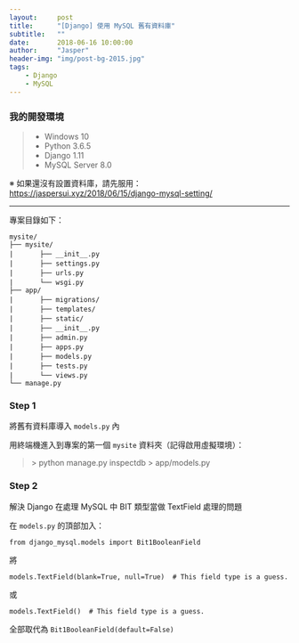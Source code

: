 ```yaml
---
layout:     post
title:      "[Django] 使用 MySQL 舊有資料庫"
subtitle:   ""
date:       2018-06-16 10:00:00
author:     "Jasper"
header-img: "img/post-bg-2015.jpg"
tags:
    - Django
    - MySQL
---
```


### 我的開發環境
> - Windows 10 
> - Python 3.6.5
> - Django 1.11
> - MySQL Server 8.0

※ 如果還沒有設置資料庫，請先服用：<a href="https://jaspersui.xyz/2018/06/15/django-mysql-setting/">https://jaspersui.xyz/2018/06/15/django-mysql-setting/</a>

------------

專案目錄如下：
```
mysite/
├── mysite/
|　　　　├── __init__.py
|　　　　├── settings.py
|　　　　├── urls.py
|　　　　└── wsgi.py
├── app/
|　　　　├── migrations/
|　　　　├── templates/
|　　　　├── static/
|　　　　├── __init__.py
|　　　　├── admin.py
|　　　　├── apps.py
|　　　　├── models.py
|　　　　├── tests.py
|　　　　└── views.py
└── manage.py
```

### Step 1
將舊有資料庫導入 `models.py` 內

用終端機進入到專案的第一個 `mysite` 資料夾（記得啟用虛擬環境）：

> \> python manage.py inspectdb > app/models.py

### Step 2
解決 Django 在處理 MySQL 中 BIT 類型當做 TextField 處理的問題

在 `models.py` 的頂部加入：

```from django_mysql.models import Bit1BooleanField```

將

```models.TextField(blank=True, null=True)  # This field type is a guess.```

或

```models.TextField()  # This field type is a guess.```

全部取代為 ```Bit1BooleanField(default=False)```